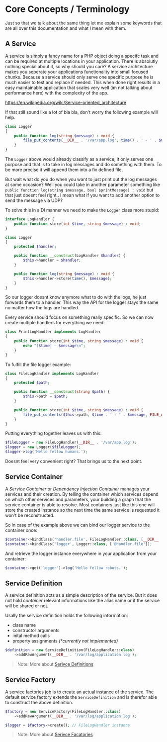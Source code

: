# Core Concepts / Terminology

Just so that we talk about the same thing let me explain some keywords that are all over this documentation and what I mean with them.

## A Service

A service is simply a fancy name for a PHP object doing a specifc task and can be required at multiple locations in your application. There is absolutly nothing special about it, so why should you care? A service architecture makes you seperate your applications functionality into small focused chunks. Because a service should only serve one specific purpose he is much easier to test and replace if needed. This when done right results in a easy maintainable application that scales very well (im not talking about performance here) with the complexity of the app.

https://en.wikipedia.org/wiki/Service-oriented_architecture 

If that still sound like a lot of bla bla, don't worry the following example will help.

```php
class Logger 
{
    public function log(string $message) : void {
        file_put_contents(__DIR__ . '/var/app.log', time() . ' - ' . $message, FILE_APPEND);
    }
}
```

The `Logger` above would already classify as a service, it only serves one purpose and that is to take in log messages and do something with them. To be more precise it will append them into a fix defined file.

But wait what do you do when you want to just print out the log messages at some occasion? Well you could take in another parameter something like `public function log(string $message, bool $printMessage) : void` but that just doesnt feel right.. I mean what if you want to add another option to send the message via UDP?

To solve this in a DI manner we need to make the `Logger` class more stupid:

```php
interface LogHandler {
    public function store(int $time, string $message) : void;
}

class Logger 
{
    protected $handler;

    public function __construct(LogHandler $handler) {
        $this->handler = $handler;
    }

    public function log(string $message) : void {
        $this->handler->store(time(), $message);
    }
}
```

So our logger doesnt know anymore what to do with the logs, he just forwards them to a handler. This way the API for the logger stays the same no matter how the logs are handled.

Every service should focus on something really specific. So we can now create multiple handlers for everything we need:

```php
class PrintLogHandler implements LogHandler 
{
    public function store(int $time, string $message) : void {
        echo "[$time] – $message\n";
    }
}
```

To fulfill the file logger example:

```php
class FileLogHandler implements LogHandler 
{
    protected $path;

    public function __construct(string $path) {
        $this->path = $path;
    } 

    public function store(int $time, string $message) : void {
        file_put_contents($this->path, $time . ' - ' . $message, FILE_APPEND);
    }
}
```

Putting everything together leaves us with this:

```php
$fileLogger = new FileLogHandler(__DIR__ . '/var/app.log');
$logger = new Logger($fileLogger);
$logger->log('Hello fellow humans.');
```

Doesnt feel very convenient right? That brings us to the next point.

## Service Container

A _Service Container_ or _Dependency Injection Container_ manages your services and their creation. By telling the container which services depend on which other services and parameters, your building a graph that the service container is able to resolve. Most containers just like this one will store the created instance so the next time the same service is requested it won't be reconstructed. 

So in case of the example above we can bind our logger service to the container once:

```php
$container->bindClass('handler.file', FileLogHandler::class, [__DIR__ . '/var/app.log']);
$container->bindClass('logger', Logger::class, ['@handler.file']);
```

And retrieve the logger instance everywhere in your application from your container:

```php
$container->get('logger')->log('Hello fellow robots.');
```

## Service Definition

A service definition acts as a simple description of the service. But it does not hold _container_ relevant informations like the alias name or if the service will be shared or not.

Usally the service definition holds the following information:

 * class name
 * constructor arguments
 * inital method calls
 * property assignments _(*currently not implemented)_

```php
$definition = new ServiceDefinition(FileLogHandler::class)
    ->addRawArgument(__DIR__ . '/var/log/application.log');
```

> Note: More about [Serivce Definitions](/container/master/usage/service-definitions)

## Service Factory

A service factories job is to create an actual instance of the service. The default service factory extends the `ServiceDefinition` and is therefor able to construct the above definition.

```php
$factory = new ServiceFactory(FileLogHandler::class)
    ->addRawArgument(__DIR__ . '/var/log/application.log');

$logger = $factory->create(); // FileLogHandler instance
```

> Note: More about [Serivce Facatories](/container/master/service-binding/service-factories)
